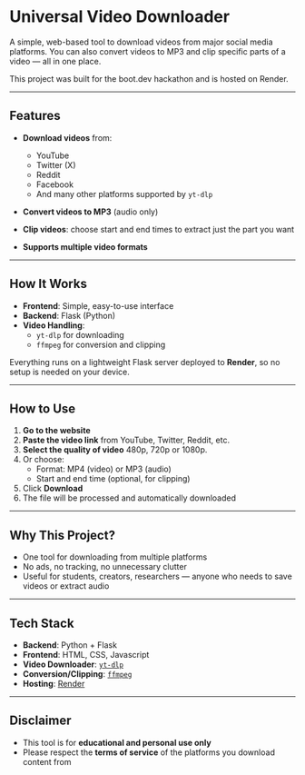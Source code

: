 # Universal Video Downloader

A simple, web-based tool to download videos from major social media platforms. You can also convert videos to MP3 and clip specific parts of a video — all in one place.

This project was built for the boot.dev hackathon and is hosted on Render.

---

## Features

- **Download videos** from:
  - YouTube  
  - Twitter (X)  
  - Reddit  
  - Facebook  
  - And many other platforms supported by `yt-dlp`

- **Convert videos to MP3** (audio only)

- **Clip videos**: choose start and end times to extract just the part you want

- **Supports multiple video formats**

---

## How It Works

- **Frontend**: Simple, easy-to-use interface  
- **Backend**: Flask (Python)  
- **Video Handling**:  
  - `yt-dlp` for downloading  
  - `ffmpeg` for conversion and clipping

Everything runs on a lightweight Flask server deployed to **Render**, so no setup is needed on your device.

---

## How to Use

1. **Go to the website**
2. **Paste the video link** from YouTube, Twitter, Reddit, etc.
3. **Select the quality of video** 480p, 720p or 1080p.
4. Or choose:
   - Format: MP4 (video) or MP3 (audio)
   - Start and end time (optional, for clipping)
5. Click **Download**
6. The file will be processed and automatically downloaded

---

## Why This Project?

- One tool for downloading from multiple platforms  
- No ads, no tracking, no unnecessary clutter  
- Useful for students, creators, researchers — anyone who needs to save videos or extract audio

---

## Tech Stack

- **Backend**: Python + Flask  
- **Frontend**: HTML, CSS, Javascript
- **Video Downloader**: [`yt-dlp`](https://github.com/yt-dlp/yt-dlp)  
- **Conversion/Clipping**: [`ffmpeg`](https://ffmpeg.org/)  
- **Hosting**: [Render](https://www.Render.com)

---

## Disclaimer

- This tool is for **educational and personal use only**
- Please respect the **terms of service** of the platforms you download content from
